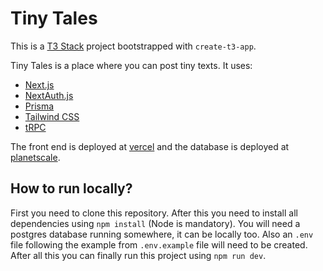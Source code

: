 # Tiny Tales

This is a [T3 Stack](https://create.t3.gg/) project bootstrapped with `create-t3-app`.

Tiny Tales is a place where you can post tiny texts. It uses:

- [Next.js](https://nextjs.org)
- [NextAuth.js](https://next-auth.js.org)
- [Prisma](https://prisma.io)
- [Tailwind CSS](https://tailwindcss.com)
- [tRPC](https://trpc.io)

The front end is deployed at [vercel](https://vercel.com) and the database is deployed at [planetscale](https://planetscale.com).

## How to run locally?

First you need to clone this repository. After this you need to install all dependencies using `npm install` (Node is mandatory).
You will need a postgres database running somewhere, it can be locally too. Also an `.env` file following the example from `.env.example`
file will need to be created. After all this you can finally run this project using `npm run dev`.

